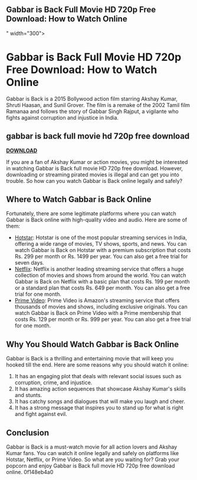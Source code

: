 ## Gabbar is Back Full Movie HD 720p Free Download: How to Watch Online

 " width="300">

 
# Gabbar is Back Full Movie HD 720p Free Download: How to Watch Online
 <meta name="description" content="Are you looking for Gabbar is Back full movie HD 720p free download? Here are some tips on how to watch this action-packed Bollywood film online."> 
Gabbar is Back is a 2015 Bollywood action film starring Akshay Kumar, Shruti Haasan, and Sunil Grover. The film is a remake of the 2002 Tamil film Ramanaa and follows the story of Gabbar Singh Rajput, a vigilante who fights against corruption and injustice in India.
 
## gabbar is back full movie hd 720p free download


[**DOWNLOAD**](https://vercupalo.blogspot.com/?d=2tKrYH)

 
If you are a fan of Akshay Kumar or action movies, you might be interested in watching Gabbar is Back full movie HD 720p free download. However, downloading or streaming pirated movies is illegal and can get you into trouble. So how can you watch Gabbar is Back online legally and safely?
 
## Where to Watch Gabbar is Back Online
 
Fortunately, there are some legitimate platforms where you can watch Gabbar is Back online with high-quality video and audio. Here are some of them:
 
- [Hotstar](https://www.hotstar.com/in/movies/gabbar-is-back/1000071504/watch): Hotstar is one of the most popular streaming services in India, offering a wide range of movies, TV shows, sports, and news. You can watch Gabbar is Back on Hotstar with a premium subscription that costs Rs. 299 per month or Rs. 1499 per year. You can also get a free trial for seven days.
- [Netflix](https://www.netflix.com/in/title/80037678): Netflix is another leading streaming service that offers a huge collection of movies and shows from around the world. You can watch Gabbar is Back on Netflix with a basic plan that costs Rs. 199 per month or a standard plan that costs Rs. 649 per month. You can also get a free trial for one month.
- [Prime Video](https://www.primevideo.com/detail/Gabbar-Is-Back/0L3QY8O8ZT7H9W6JZ9XVZKQ0YH): Prime Video is Amazon's streaming service that offers thousands of movies and shows, including exclusive originals. You can watch Gabbar is Back on Prime Video with a Prime membership that costs Rs. 129 per month or Rs. 999 per year. You can also get a free trial for one month.

## Why You Should Watch Gabbar is Back Online
 
Gabbar is Back is a thrilling and entertaining movie that will keep you hooked till the end. Here are some reasons why you should watch it online:

1. It has an engaging plot that deals with relevant social issues such as corruption, crime, and injustice.
2. It has amazing action sequences that showcase Akshay Kumar's skills and stunts.
3. It has catchy songs and dialogues that will make you laugh and cheer.
4. It has a strong message that inspires you to stand up for what is right and fight against evil.

## Conclusion
 
Gabbar is Back is a must-watch movie for all action lovers and Akshay Kumar fans. You can watch it online legally and safely on platforms like Hotstar, Netflix, or Prime Video. So what are you waiting for? Grab your popcorn and enjoy Gabbar is Back full movie HD 720p free download online.
 0f148eb4a0
